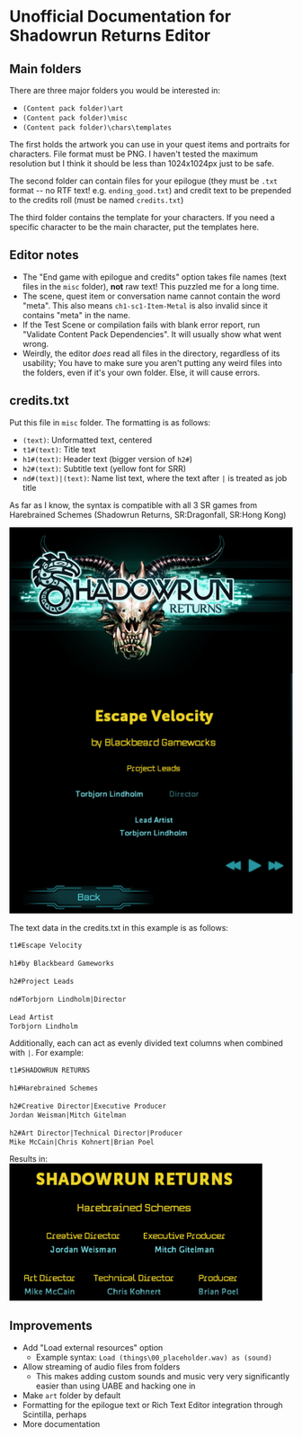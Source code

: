 # Unofficial Documentation for Shadowrun Returns Editor

## Main folders
There are three major folders you would be interested in:
- `(Content pack folder)\art`
- `(Content pack folder)\misc`
- `(Content pack folder)\chars\templates`

The first holds the artwork you can use in your quest items and portraits for characters. File format must be PNG. I haven't tested the maximum resolution but I think it should be less than 1024x1024px just to be safe.

The second folder can contain files for your epilogue (they must be `.txt` format -- no RTF text! e.g. `ending_good.txt`) and credit text to be prepended to the credits roll (must be named `credits.txt`)

The third folder contains the template for your characters. If you need a specific character to be the main character, put the templates here.

## Editor notes
- The "End game with epilogue and credits" option takes file names (text files in the `misc` folder), **not** raw text! This puzzled me for a long time.
- The scene, quest item or conversation name cannot contain the word "meta". This also means `ch1-sc1-Item-Metal` is also invalid since it contains "meta" in the name. 
- If the Test Scene or compilation fails with blank error report, run "Validate Content Pack Dependencies". It will usually show what went wrong.
- Weirdly, the editor *does* read all files in the directory, regardless of its usability; You have to make sure you aren't putting any weird files into the folders, even if it's your own folder. Else, it will cause errors.

## credits.txt
Put this file in `misc` folder. The formatting is as follows:
- `(text)`: Unformatted text, centered
- `t1#(text)`: Title text
- `h1#(text)`: Header text (bigger version of `h2#`)
- `h2#(text)`: Subtitle text (yellow font for SRR)
- `nd#(text)|(text)`: Name list text, where the text after `|` is treated as job title

As far as I know, the syntax is compatible with all 3 SR games from Harebrained Schemes (Shadowrun Returns, SR:Dragonfall, SR:Hong Kong)

![Demo](https://raw.githubusercontent.com/UnforeseenOcean/ShadowrunReturnsEditorDoc/master/img/IMG1583860720.png "Formatting demo")

The text data in the credits.txt in this example is as follows:
```
t1#Escape Velocity 

h1#by Blackbeard Gameworks

h2#Project Leads

nd#Torbjorn Lindholm|Director

Lead Artist
Torbjorn Lindholm
```

Additionally, each can act as evenly divided text columns when combined with `|`.
For example:
```
t1#SHADOWRUN RETURNS

h1#Harebrained Schemes

h2#Creative Director|Executive Producer
Jordan Weisman|Mitch Gitelman

h2#Art Director|Technical Director|Producer
Mike McCain|Chris Kohnert|Brian Poel
```
Results in:
![SRR Credits Example](https://raw.githubusercontent.com/UnforeseenOcean/ShadowrunReturnsEditorDoc/master/img/IMG1583861907.png "SRR Credits")

## Improvements
- Add "Load external resources" option
  - Example syntax: `Load (things\00_placeholder.wav) as (sound)`
- Allow streaming of audio files from folders
  - This makes adding custom sounds and music very very significantly easier than using UABE and hacking one in
- Make `art` folder by default
- Formatting for the epilogue text or Rich Text Editor integration through Scintilla, perhaps
- More documentation
